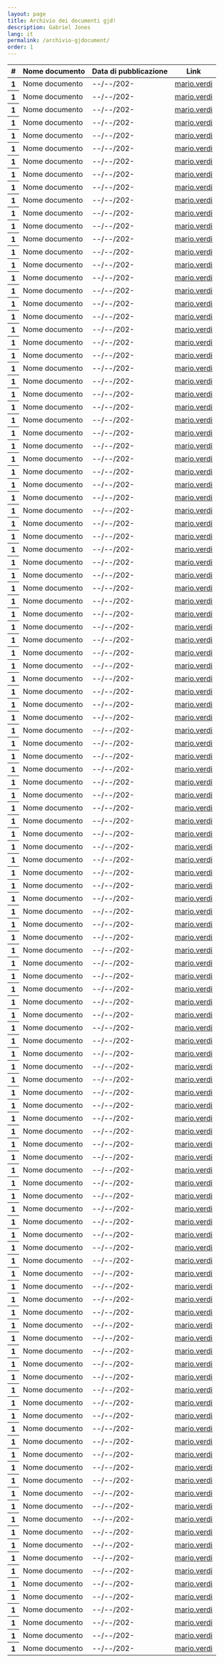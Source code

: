 ```yaml
---
layout: page
title: Archivio dei documenti gjd!
description: Gabriel Jones
lang: it
permalink: /archivio-gjdocument/
order: 1
---
```



<table class="table">
  <thead>
    <tr>
      <th scope="col">#</th>
      <th scope="col">Nome documento</th>
      <th scope="col">Data di pubblicazione</th>
      <th scope="col">Link</th>
    </tr>
  </thead>
  <tbody>
    <tr>
      <th scope="row">1</th>
      <td>Nome documento</td>
      <td>--/--/202-</td>
      <td><a href="https://assets.ufficio-digitale.gjdev.it/">mario.verdi</a></td>
    </tr>
    <tr>
      <th scope="row">1</th>
      <td>Nome documento</td>
      <td>--/--/202-</td>
      <td><a href="https://assets.ufficio-digitale.gjdev.it/">mario.verdi</a></td>
    </tr>
    <tr>
      <th scope="row">1</th>
      <td>Nome documento</td>
      <td>--/--/202-</td>
      <td><a href="https://assets.ufficio-digitale.gjdev.it/">mario.verdi</a></td>
    </tr>
    <tr>
      <th scope="row">1</th>
      <td>Nome documento</td>
      <td>--/--/202-</td>
      <td><a href="https://assets.ufficio-digitale.gjdev.it/">mario.verdi</a></td>
    </tr>
    <tr>
      <th scope="row">1</th>
      <td>Nome documento</td>
      <td>--/--/202-</td>
      <td><a href="https://assets.ufficio-digitale.gjdev.it/">mario.verdi</a></td>
    </tr>
    <tr>
      <th scope="row">1</th>
      <td>Nome documento</td>
      <td>--/--/202-</td>
      <td><a href="https://assets.ufficio-digitale.gjdev.it/">mario.verdi</a></td>
    </tr>
    <tr>
      <th scope="row">1</th>
      <td>Nome documento</td>
      <td>--/--/202-</td>
      <td><a href="https://assets.ufficio-digitale.gjdev.it/">mario.verdi</a></td>
    </tr>
    <tr>
      <th scope="row">1</th>
      <td>Nome documento</td>
      <td>--/--/202-</td>
      <td><a href="https://assets.ufficio-digitale.gjdev.it/">mario.verdi</a></td>
    </tr>
    <tr>
      <th scope="row">1</th>
      <td>Nome documento</td>
      <td>--/--/202-</td>
      <td><a href="https://assets.ufficio-digitale.gjdev.it/">mario.verdi</a></td>
    </tr>
    <tr>
      <th scope="row">1</th>
      <td>Nome documento</td>
      <td>--/--/202-</td>
      <td><a href="https://assets.ufficio-digitale.gjdev.it/">mario.verdi</a></td>
    </tr>
    <tr>
      <th scope="row">1</th>
      <td>Nome documento</td>
      <td>--/--/202-</td>
      <td><a href="https://assets.ufficio-digitale.gjdev.it/">mario.verdi</a></td>
    </tr>
    <tr>
      <th scope="row">1</th>
      <td>Nome documento</td>
      <td>--/--/202-</td>
      <td><a href="https://assets.ufficio-digitale.gjdev.it/">mario.verdi</a></td>
    </tr>
    <tr>
      <th scope="row">1</th>
      <td>Nome documento</td>
      <td>--/--/202-</td>
      <td><a href="https://assets.ufficio-digitale.gjdev.it/">mario.verdi</a></td>
    </tr>
    <tr>
      <th scope="row">1</th>
      <td>Nome documento</td>
      <td>--/--/202-</td>
      <td><a href="https://assets.ufficio-digitale.gjdev.it/">mario.verdi</a></td>
    </tr>
    <tr>
      <th scope="row">1</th>
      <td>Nome documento</td>
      <td>--/--/202-</td>
      <td><a href="https://assets.ufficio-digitale.gjdev.it/">mario.verdi</a></td>
    </tr>
    <tr>
      <th scope="row">1</th>
      <td>Nome documento</td>
      <td>--/--/202-</td>
      <td><a href="https://assets.ufficio-digitale.gjdev.it/">mario.verdi</a></td>
    </tr>
    <tr>
      <th scope="row">1</th>
      <td>Nome documento</td>
      <td>--/--/202-</td>
      <td><a href="https://assets.ufficio-digitale.gjdev.it/">mario.verdi</a></td>
    </tr>
    <tr>
      <th scope="row">1</th>
      <td>Nome documento</td>
      <td>--/--/202-</td>
      <td><a href="https://assets.ufficio-digitale.gjdev.it/">mario.verdi</a></td>
    </tr>
    <tr>
      <th scope="row">1</th>
      <td>Nome documento</td>
      <td>--/--/202-</td>
      <td><a href="https://assets.ufficio-digitale.gjdev.it/">mario.verdi</a></td>
    </tr>
    <tr>
      <th scope="row">1</th>
      <td>Nome documento</td>
      <td>--/--/202-</td>
      <td><a href="https://assets.ufficio-digitale.gjdev.it/">mario.verdi</a></td>
    </tr>
    <tr>
      <th scope="row">1</th>
      <td>Nome documento</td>
      <td>--/--/202-</td>
      <td><a href="https://assets.ufficio-digitale.gjdev.it/">mario.verdi</a></td>
    </tr>
    <tr>
      <th scope="row">1</th>
      <td>Nome documento</td>
      <td>--/--/202-</td>
      <td><a href="https://assets.ufficio-digitale.gjdev.it/">mario.verdi</a></td>
    </tr>
    <tr>
      <th scope="row">1</th>
      <td>Nome documento</td>
      <td>--/--/202-</td>
      <td><a href="https://assets.ufficio-digitale.gjdev.it/">mario.verdi</a></td>
    </tr>
    <tr>
      <th scope="row">1</th>
      <td>Nome documento</td>
      <td>--/--/202-</td>
      <td><a href="https://assets.ufficio-digitale.gjdev.it/">mario.verdi</a></td>
    </tr>
    <tr>
      <th scope="row">1</th>
      <td>Nome documento</td>
      <td>--/--/202-</td>
      <td><a href="https://assets.ufficio-digitale.gjdev.it/">mario.verdi</a></td>
    </tr>
    <tr>
      <th scope="row">1</th>
      <td>Nome documento</td>
      <td>--/--/202-</td>
      <td><a href="https://assets.ufficio-digitale.gjdev.it/">mario.verdi</a></td>
    </tr>
    <tr>
      <th scope="row">1</th>
      <td>Nome documento</td>
      <td>--/--/202-</td>
      <td><a href="https://assets.ufficio-digitale.gjdev.it/">mario.verdi</a></td>
    </tr>
    <tr>
      <th scope="row">1</th>
      <td>Nome documento</td>
      <td>--/--/202-</td>
      <td><a href="https://assets.ufficio-digitale.gjdev.it/">mario.verdi</a></td>
    </tr>
    <tr>
      <th scope="row">1</th>
      <td>Nome documento</td>
      <td>--/--/202-</td>
      <td><a href="https://assets.ufficio-digitale.gjdev.it/">mario.verdi</a></td>
    </tr>
    <tr>
      <th scope="row">1</th>
      <td>Nome documento</td>
      <td>--/--/202-</td>
      <td><a href="https://assets.ufficio-digitale.gjdev.it/">mario.verdi</a></td>
    </tr>
    <tr>
      <th scope="row">1</th>
      <td>Nome documento</td>
      <td>--/--/202-</td>
      <td><a href="https://assets.ufficio-digitale.gjdev.it/">mario.verdi</a></td>
    </tr>
    <tr>
      <th scope="row">1</th>
      <td>Nome documento</td>
      <td>--/--/202-</td>
      <td><a href="https://assets.ufficio-digitale.gjdev.it/">mario.verdi</a></td>
    </tr>
    <tr>
      <th scope="row">1</th>
      <td>Nome documento</td>
      <td>--/--/202-</td>
      <td><a href="https://assets.ufficio-digitale.gjdev.it/">mario.verdi</a></td>
    </tr>
    <tr>
      <th scope="row">1</th>
      <td>Nome documento</td>
      <td>--/--/202-</td>
      <td><a href="https://assets.ufficio-digitale.gjdev.it/">mario.verdi</a></td>
    </tr>
    <tr>
      <th scope="row">1</th>
      <td>Nome documento</td>
      <td>--/--/202-</td>
      <td><a href="https://assets.ufficio-digitale.gjdev.it/">mario.verdi</a></td>
    </tr>
    <tr>
      <th scope="row">1</th>
      <td>Nome documento</td>
      <td>--/--/202-</td>
      <td><a href="https://assets.ufficio-digitale.gjdev.it/">mario.verdi</a></td>
    </tr>
    <tr>
      <th scope="row">1</th>
      <td>Nome documento</td>
      <td>--/--/202-</td>
      <td><a href="https://assets.ufficio-digitale.gjdev.it/">mario.verdi</a></td>
    </tr>
    <tr>
      <th scope="row">1</th>
      <td>Nome documento</td>
      <td>--/--/202-</td>
      <td><a href="https://assets.ufficio-digitale.gjdev.it/">mario.verdi</a></td>
    </tr>
    <tr>
      <th scope="row">1</th>
      <td>Nome documento</td>
      <td>--/--/202-</td>
      <td><a href="https://assets.ufficio-digitale.gjdev.it/">mario.verdi</a></td>
    </tr>
    <tr>
      <th scope="row">1</th>
      <td>Nome documento</td>
      <td>--/--/202-</td>
      <td><a href="https://assets.ufficio-digitale.gjdev.it/">mario.verdi</a></td>
    </tr>
    <tr>
      <th scope="row">1</th>
      <td>Nome documento</td>
      <td>--/--/202-</td>
      <td><a href="https://assets.ufficio-digitale.gjdev.it/">mario.verdi</a></td>
    </tr>
    <tr>
      <th scope="row">1</th>
      <td>Nome documento</td>
      <td>--/--/202-</td>
      <td><a href="https://assets.ufficio-digitale.gjdev.it/">mario.verdi</a></td>
    </tr>
    <tr>
      <th scope="row">1</th>
      <td>Nome documento</td>
      <td>--/--/202-</td>
      <td><a href="https://assets.ufficio-digitale.gjdev.it/">mario.verdi</a></td>
    </tr>
    <tr>
      <th scope="row">1</th>
      <td>Nome documento</td>
      <td>--/--/202-</td>
      <td><a href="https://assets.ufficio-digitale.gjdev.it/">mario.verdi</a></td>
    </tr>
    <tr>
      <th scope="row">1</th>
      <td>Nome documento</td>
      <td>--/--/202-</td>
      <td><a href="https://assets.ufficio-digitale.gjdev.it/">mario.verdi</a></td>
    </tr>
    <tr>
      <th scope="row">1</th>
      <td>Nome documento</td>
      <td>--/--/202-</td>
      <td><a href="https://assets.ufficio-digitale.gjdev.it/">mario.verdi</a></td>
    </tr>
    <tr>
      <th scope="row">1</th>
      <td>Nome documento</td>
      <td>--/--/202-</td>
      <td><a href="https://assets.ufficio-digitale.gjdev.it/">mario.verdi</a></td>
    </tr>
    <tr>
      <th scope="row">1</th>
      <td>Nome documento</td>
      <td>--/--/202-</td>
      <td><a href="https://assets.ufficio-digitale.gjdev.it/">mario.verdi</a></td>
    </tr>
    <tr>
      <th scope="row">1</th>
      <td>Nome documento</td>
      <td>--/--/202-</td>
      <td><a href="https://assets.ufficio-digitale.gjdev.it/">mario.verdi</a></td>
    </tr>
    <tr>
      <th scope="row">1</th>
      <td>Nome documento</td>
      <td>--/--/202-</td>
      <td><a href="https://assets.ufficio-digitale.gjdev.it/">mario.verdi</a></td>
    </tr>
    <tr>
      <th scope="row">1</th>
      <td>Nome documento</td>
      <td>--/--/202-</td>
      <td><a href="https://assets.ufficio-digitale.gjdev.it/">mario.verdi</a></td>
    </tr>
    <tr>
      <th scope="row">1</th>
      <td>Nome documento</td>
      <td>--/--/202-</td>
      <td><a href="https://assets.ufficio-digitale.gjdev.it/">mario.verdi</a></td>
    </tr>
    <tr>
      <th scope="row">1</th>
      <td>Nome documento</td>
      <td>--/--/202-</td>
      <td><a href="https://assets.ufficio-digitale.gjdev.it/">mario.verdi</a></td>
    </tr>
    <tr>
      <th scope="row">1</th>
      <td>Nome documento</td>
      <td>--/--/202-</td>
      <td><a href="https://assets.ufficio-digitale.gjdev.it/">mario.verdi</a></td>
    </tr>
    <tr>
      <th scope="row">1</th>
      <td>Nome documento</td>
      <td>--/--/202-</td>
      <td><a href="https://assets.ufficio-digitale.gjdev.it/">mario.verdi</a></td>
    </tr>
    <tr>
      <th scope="row">1</th>
      <td>Nome documento</td>
      <td>--/--/202-</td>
      <td><a href="https://assets.ufficio-digitale.gjdev.it/">mario.verdi</a></td>
    </tr>
    <tr>
      <th scope="row">1</th>
      <td>Nome documento</td>
      <td>--/--/202-</td>
      <td><a href="https://assets.ufficio-digitale.gjdev.it/">mario.verdi</a></td>
    </tr>
    <tr>
      <th scope="row">1</th>
      <td>Nome documento</td>
      <td>--/--/202-</td>
      <td><a href="https://assets.ufficio-digitale.gjdev.it/">mario.verdi</a></td>
    </tr>
    <tr>
      <th scope="row">1</th>
      <td>Nome documento</td>
      <td>--/--/202-</td>
      <td><a href="https://assets.ufficio-digitale.gjdev.it/">mario.verdi</a></td>
    </tr>
    <tr>
      <th scope="row">1</th>
      <td>Nome documento</td>
      <td>--/--/202-</td>
      <td><a href="https://assets.ufficio-digitale.gjdev.it/">mario.verdi</a></td>
    </tr>
    <tr>
      <th scope="row">1</th>
      <td>Nome documento</td>
      <td>--/--/202-</td>
      <td><a href="https://assets.ufficio-digitale.gjdev.it/">mario.verdi</a></td>
    </tr>
    <tr>
      <th scope="row">1</th>
      <td>Nome documento</td>
      <td>--/--/202-</td>
      <td><a href="https://assets.ufficio-digitale.gjdev.it/">mario.verdi</a></td>
    </tr>
    <tr>
      <th scope="row">1</th>
      <td>Nome documento</td>
      <td>--/--/202-</td>
      <td><a href="https://assets.ufficio-digitale.gjdev.it/">mario.verdi</a></td>
    </tr>
    <tr>
      <th scope="row">1</th>
      <td>Nome documento</td>
      <td>--/--/202-</td>
      <td><a href="https://assets.ufficio-digitale.gjdev.it/">mario.verdi</a></td>
    </tr>
    <tr>
      <th scope="row">1</th>
      <td>Nome documento</td>
      <td>--/--/202-</td>
      <td><a href="https://assets.ufficio-digitale.gjdev.it/">mario.verdi</a></td>
    </tr>
    <tr>
      <th scope="row">1</th>
      <td>Nome documento</td>
      <td>--/--/202-</td>
      <td><a href="https://assets.ufficio-digitale.gjdev.it/">mario.verdi</a></td>
    </tr>
    <tr>
      <th scope="row">1</th>
      <td>Nome documento</td>
      <td>--/--/202-</td>
      <td><a href="https://assets.ufficio-digitale.gjdev.it/">mario.verdi</a></td>
    </tr>
    <tr>
      <th scope="row">1</th>
      <td>Nome documento</td>
      <td>--/--/202-</td>
      <td><a href="https://assets.ufficio-digitale.gjdev.it/">mario.verdi</a></td>
    </tr>
    <tr>
      <th scope="row">1</th>
      <td>Nome documento</td>
      <td>--/--/202-</td>
      <td><a href="https://assets.ufficio-digitale.gjdev.it/">mario.verdi</a></td>
    </tr>
    <tr>
      <th scope="row">1</th>
      <td>Nome documento</td>
      <td>--/--/202-</td>
      <td><a href="https://assets.ufficio-digitale.gjdev.it/">mario.verdi</a></td>
    </tr>
    <tr>
      <th scope="row">1</th>
      <td>Nome documento</td>
      <td>--/--/202-</td>
      <td><a href="https://assets.ufficio-digitale.gjdev.it/">mario.verdi</a></td>
    </tr>
    <tr>
      <th scope="row">1</th>
      <td>Nome documento</td>
      <td>--/--/202-</td>
      <td><a href="https://assets.ufficio-digitale.gjdev.it/">mario.verdi</a></td>
    </tr>
    <tr>
      <th scope="row">1</th>
      <td>Nome documento</td>
      <td>--/--/202-</td>
      <td><a href="https://assets.ufficio-digitale.gjdev.it/">mario.verdi</a></td>
    </tr>
    <tr>
      <th scope="row">1</th>
      <td>Nome documento</td>
      <td>--/--/202-</td>
      <td><a href="https://assets.ufficio-digitale.gjdev.it/">mario.verdi</a></td>
    </tr>
    <tr>
      <th scope="row">1</th>
      <td>Nome documento</td>
      <td>--/--/202-</td>
      <td><a href="https://assets.ufficio-digitale.gjdev.it/">mario.verdi</a></td>
    </tr>
    <tr>
      <th scope="row">1</th>
      <td>Nome documento</td>
      <td>--/--/202-</td>
      <td><a href="https://assets.ufficio-digitale.gjdev.it/">mario.verdi</a></td>
    </tr>
    <tr>
      <th scope="row">1</th>
      <td>Nome documento</td>
      <td>--/--/202-</td>
      <td><a href="https://assets.ufficio-digitale.gjdev.it/">mario.verdi</a></td>
    </tr>
    <tr>
      <th scope="row">1</th>
      <td>Nome documento</td>
      <td>--/--/202-</td>
      <td><a href="https://assets.ufficio-digitale.gjdev.it/">mario.verdi</a></td>
    </tr>
    <tr>
      <th scope="row">1</th>
      <td>Nome documento</td>
      <td>--/--/202-</td>
      <td><a href="https://assets.ufficio-digitale.gjdev.it/">mario.verdi</a></td>
    </tr>
    <tr>
      <th scope="row">1</th>
      <td>Nome documento</td>
      <td>--/--/202-</td>
      <td><a href="https://assets.ufficio-digitale.gjdev.it/">mario.verdi</a></td>
    </tr>
    <tr>
      <th scope="row">1</th>
      <td>Nome documento</td>
      <td>--/--/202-</td>
      <td><a href="https://assets.ufficio-digitale.gjdev.it/">mario.verdi</a></td>
    </tr>
    <tr>
      <th scope="row">1</th>
      <td>Nome documento</td>
      <td>--/--/202-</td>
      <td><a href="https://assets.ufficio-digitale.gjdev.it/">mario.verdi</a></td>
    </tr>
    <tr>
      <th scope="row">1</th>
      <td>Nome documento</td>
      <td>--/--/202-</td>
      <td><a href="https://assets.ufficio-digitale.gjdev.it/">mario.verdi</a></td>
    </tr>
    <tr>
      <th scope="row">1</th>
      <td>Nome documento</td>
      <td>--/--/202-</td>
      <td><a href="https://assets.ufficio-digitale.gjdev.it/">mario.verdi</a></td>
    </tr>
    <tr>
      <th scope="row">1</th>
      <td>Nome documento</td>
      <td>--/--/202-</td>
      <td><a href="https://assets.ufficio-digitale.gjdev.it/">mario.verdi</a></td>
    </tr>
    <tr>
      <th scope="row">1</th>
      <td>Nome documento</td>
      <td>--/--/202-</td>
      <td><a href="https://assets.ufficio-digitale.gjdev.it/">mario.verdi</a></td>
    </tr>
    <tr>
      <th scope="row">1</th>
      <td>Nome documento</td>
      <td>--/--/202-</td>
      <td><a href="https://assets.ufficio-digitale.gjdev.it/">mario.verdi</a></td>
    </tr>
    <tr>
      <th scope="row">1</th>
      <td>Nome documento</td>
      <td>--/--/202-</td>
      <td><a href="https://assets.ufficio-digitale.gjdev.it/">mario.verdi</a></td>
    </tr>
    <tr>
      <th scope="row">1</th>
      <td>Nome documento</td>
      <td>--/--/202-</td>
      <td><a href="https://assets.ufficio-digitale.gjdev.it/">mario.verdi</a></td>
    </tr>
    <tr>
      <th scope="row">1</th>
      <td>Nome documento</td>
      <td>--/--/202-</td>
      <td><a href="https://assets.ufficio-digitale.gjdev.it/">mario.verdi</a></td>
    </tr>
    <tr>
      <th scope="row">1</th>
      <td>Nome documento</td>
      <td>--/--/202-</td>
      <td><a href="https://assets.ufficio-digitale.gjdev.it/">mario.verdi</a></td>
    </tr>
    <tr>
      <th scope="row">1</th>
      <td>Nome documento</td>
      <td>--/--/202-</td>
      <td><a href="https://assets.ufficio-digitale.gjdev.it/">mario.verdi</a></td>
    </tr>
    <tr>
      <th scope="row">1</th>
      <td>Nome documento</td>
      <td>--/--/202-</td>
      <td><a href="https://assets.ufficio-digitale.gjdev.it/">mario.verdi</a></td>
    </tr>
    <tr>
      <th scope="row">1</th>
      <td>Nome documento</td>
      <td>--/--/202-</td>
      <td><a href="https://assets.ufficio-digitale.gjdev.it/">mario.verdi</a></td>
    </tr>
    <tr>
      <th scope="row">1</th>
      <td>Nome documento</td>
      <td>--/--/202-</td>
      <td><a href="https://assets.ufficio-digitale.gjdev.it/">mario.verdi</a></td>
    </tr>
    <tr>
      <th scope="row">1</th>
      <td>Nome documento</td>
      <td>--/--/202-</td>
      <td><a href="https://assets.ufficio-digitale.gjdev.it/">mario.verdi</a></td>
    </tr>
    <tr>
      <th scope="row">1</th>
      <td>Nome documento</td>
      <td>--/--/202-</td>
      <td><a href="https://assets.ufficio-digitale.gjdev.it/">mario.verdi</a></td>
    </tr>
    <tr>
      <th scope="row">1</th>
      <td>Nome documento</td>
      <td>--/--/202-</td>
      <td><a href="https://assets.ufficio-digitale.gjdev.it/">mario.verdi</a></td>
    </tr>
    <tr>
      <th scope="row">1</th>
      <td>Nome documento</td>
      <td>--/--/202-</td>
      <td><a href="https://assets.ufficio-digitale.gjdev.it/">mario.verdi</a></td>
    </tr>
    <tr>
      <th scope="row">1</th>
      <td>Nome documento</td>
      <td>--/--/202-</td>
      <td><a href="https://assets.ufficio-digitale.gjdev.it/">mario.verdi</a></td>
    </tr>
    <tr>
      <th scope="row">1</th>
      <td>Nome documento</td>
      <td>--/--/202-</td>
      <td><a href="https://assets.ufficio-digitale.gjdev.it/">mario.verdi</a></td>
    </tr>
    <tr>
      <th scope="row">1</th>
      <td>Nome documento</td>
      <td>--/--/202-</td>
      <td><a href="https://assets.ufficio-digitale.gjdev.it/">mario.verdi</a></td>
    </tr>
    <tr>
      <th scope="row">1</th>
      <td>Nome documento</td>
      <td>--/--/202-</td>
      <td><a href="https://assets.ufficio-digitale.gjdev.it/">mario.verdi</a></td>
    </tr>
    <tr>
      <th scope="row">1</th>
      <td>Nome documento</td>
      <td>--/--/202-</td>
      <td><a href="https://assets.ufficio-digitale.gjdev.it/">mario.verdi</a></td>
    </tr>
    <tr>
      <th scope="row">1</th>
      <td>Nome documento</td>
      <td>--/--/202-</td>
      <td><a href="https://assets.ufficio-digitale.gjdev.it/">mario.verdi</a></td>
    </tr>
    <tr>
      <th scope="row">1</th>
      <td>Nome documento</td>
      <td>--/--/202-</td>
      <td><a href="https://assets.ufficio-digitale.gjdev.it/">mario.verdi</a></td>
    </tr>
    <tr>
      <th scope="row">1</th>
      <td>Nome documento</td>
      <td>--/--/202-</td>
      <td><a href="https://assets.ufficio-digitale.gjdev.it/">mario.verdi</a></td>
    </tr>
    <tr>
      <th scope="row">1</th>
      <td>Nome documento</td>
      <td>--/--/202-</td>
      <td><a href="https://assets.ufficio-digitale.gjdev.it/">mario.verdi</a></td>
    </tr>
    <tr>
      <th scope="row">1</th>
      <td>Nome documento</td>
      <td>--/--/202-</td>
      <td><a href="https://assets.ufficio-digitale.gjdev.it/">mario.verdi</a></td>
    </tr>
    <tr>
      <th scope="row">1</th>
      <td>Nome documento</td>
      <td>--/--/202-</td>
      <td><a href="https://assets.ufficio-digitale.gjdev.it/">mario.verdi</a></td>
    </tr>
    <tr>
      <th scope="row">1</th>
      <td>Nome documento</td>
      <td>--/--/202-</td>
      <td><a href="https://assets.ufficio-digitale.gjdev.it/">mario.verdi</a></td>
    </tr>
    <tr>
      <th scope="row">1</th>
      <td>Nome documento</td>
      <td>--/--/202-</td>
      <td><a href="https://assets.ufficio-digitale.gjdev.it/">mario.verdi</a></td>
    </tr>
    <tr>
      <th scope="row">1</th>
      <td>Nome documento</td>
      <td>--/--/202-</td>
      <td><a href="https://assets.ufficio-digitale.gjdev.it/">mario.verdi</a></td>
    </tr>
    <tr>
      <th scope="row">1</th>
      <td>Nome documento</td>
      <td>--/--/202-</td>
      <td><a href="https://assets.ufficio-digitale.gjdev.it/">mario.verdi</a></td>
    </tr>
    <tr>
      <th scope="row">1</th>
      <td>Nome documento</td>
      <td>--/--/202-</td>
      <td><a href="https://assets.ufficio-digitale.gjdev.it/">mario.verdi</a></td>
    </tr>
    <tr>
      <th scope="row">1</th>
      <td>Nome documento</td>
      <td>--/--/202-</td>
      <td><a href="https://assets.ufficio-digitale.gjdev.it/">mario.verdi</a></td>
    </tr>
    <tr>
      <th scope="row">1</th>
      <td>Nome documento</td>
      <td>--/--/202-</td>
      <td><a href="https://assets.ufficio-digitale.gjdev.it/">mario.verdi</a></td>
    </tr>
    <tr>
      <th scope="row">1</th>
      <td>Nome documento</td>
      <td>--/--/202-</td>
      <td><a href="https://assets.ufficio-digitale.gjdev.it/">mario.verdi</a></td>
    </tr>
    <tr>
      <th scope="row">1</th>
      <td>Nome documento</td>
      <td>--/--/202-</td>
      <td><a href="https://assets.ufficio-digitale.gjdev.it/">mario.verdi</a></td>
    </tr>
    <tr>
      <th scope="row">1</th>
      <td>Nome documento</td>
      <td>--/--/202-</td>
      <td><a href="https://assets.ufficio-digitale.gjdev.it/">mario.verdi</a></td>
    </tr>
    <tr>
      <th scope="row">1</th>
      <td>Nome documento</td>
      <td>--/--/202-</td>
      <td><a href="https://assets.ufficio-digitale.gjdev.it/">mario.verdi</a></td>
    </tr>
    <tr>
      <th scope="row">1</th>
      <td>Nome documento</td>
      <td>--/--/202-</td>
      <td><a href="https://assets.ufficio-digitale.gjdev.it/">mario.verdi</a></td>
    </tr>
  
  </tbody>
</table>
